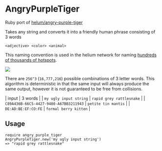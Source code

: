 # AngryPurpleTiger

Ruby port of [helum/angry-purple-tiger](https://github.com/helium/angry-purple-tiger)

Takes any string and converts it into a friendly human phrase consisting of 3 words

`<adjective> <color> <animal>`

This naming convention is used in the helium network for naming [hundreds of thousands of hotspots](https://explorer.helium.com/hotspots). 

![](./images/helium.png)

There are `256^3` (`16,777,216`) possible combinations of 3 letter words. 
This algorithm is deterministic in that the same input will always produce the same output, however it is not guaranteed to be free from collisions. 


| input | 3 words |
| `my ugly input string` |  `rapid grey rattlesnake` | 
| `C89A436B-66C5-4427-9480-A67BB3211943` |  `petite tin mantis` | 
| `DE:AD:BE:EF:CO:FE` | `formal berry kitten` | 

## Usage

```
require angry_purple_tiger
AngryPurpleTiger.new('my ugly input string')
=> "rapid grey rattlesnake"
```